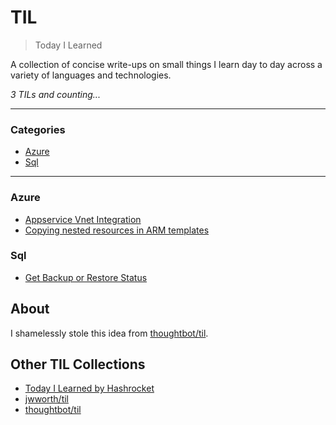 # TIL

> Today I Learned

A collection of concise write-ups on small things I learn day to day across a
variety of languages and technologies.

_3 TILs and counting..._

---

### Categories

* [Azure](#Azure)
* [Sql](#SQL)

---

### Azure

- [Appservice Vnet Integration](Azure/appservice-vnet-integration.md)
- [Copying nested resources in ARM templates](Azure/arm-nested-resource-copy.md)

### Sql

- [Get Backup or Restore Status](SQL/get-backup-or-restore-status.md)

## About

I shamelessly stole this idea from
[thoughtbot/til](https://github.com/thoughtbot/til).

## Other TIL Collections

* [Today I Learned by Hashrocket](https://til.hashrocket.com)
* [jwworth/til](https://github.com/jwworth/til)
* [thoughtbot/til](https://github.com/thoughtbot/til)
